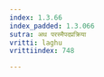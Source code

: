 ```yaml
---
index: 1.3.66
index_padded: 1.3.066
sutra: अथ परस्मैपदप्रक्रिया
vritti: laghu
vrittiindex: 748

---
```

